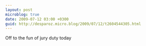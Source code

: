 ```yaml
---
layout: post
microblog: true
date: 2009-07-12 03:00 +0300
guid: http://desparoz.micro.blog/2009/07/12/t2604544305.html
---
```

Off to the fun of jury duty today
